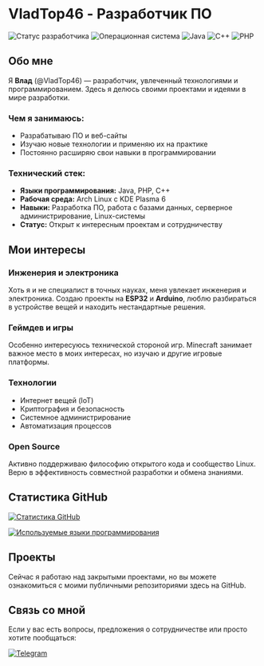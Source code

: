 # VladTop46 - Разработчик ПО

![Статус разработчика](https://img.shields.io/badge/Developer-VladTop46-brightgreen)
![Операционная система](https://img.shields.io/badge/OS-Arch%20Linux-blue?logo=arch-linux)
![Java](https://img.shields.io/badge/Lang-Java-orange?logo=java)
![C++](https://img.shields.io/badge/Lang-C%2B%2B-blue?logo=c%2B%2B)
![PHP](https://img.shields.io/badge/Lang-PHP-purple?logo=php)

## Обо мне

Я **Влад** (@VladTop46) — разработчик, увлеченный технологиями и программированием. Здесь я делюсь своими проектами и идеями в мире разработки.

### Чем я занимаюсь:
- Разрабатываю ПО и веб-сайты
- Изучаю новые технологии и применяю их на практике
- Постоянно расширяю свои навыки в программировании

### Технический стек:
- **Языки программирования:** Java, PHP, C++
- **Рабочая среда:** Arch Linux с KDE Plasma 6
- **Навыки:** Разработка ПО, работа с базами данных, серверное администрирование, Linux-системы
- **Статус:** Открыт к интересным проектам и сотрудничеству

## Мои интересы

### Инженерия и электроника
Хоть я и не специалист в точных науках, меня увлекает инженерия и электроника. Создаю проекты на **ESP32** и **Arduino**, люблю разбираться в устройстве вещей и находить нестандартные решения.

### Геймдев и игры
Особенно интересуюсь технической стороной игр. Minecraft занимает важное место в моих интересах, но изучаю и другие игровые платформы.

### Технологии
* Интернет вещей (IoT)
* Криптография и безопасность
* Системное администрирование
* Автоматизация процессов

### Open Source
Активно поддерживаю философию открытого кода и сообщество Linux. Верю в эффективность совместной разработки и обмена знаниями.

## Статистика GitHub

[![Статистика GitHub](https://github-readme-stats.vercel.app/api?username=VladTop46&show_icons=true&count_private=true&hide_title=true&theme=radical)](https://github.com/VladTop46)

[![Используемые языки программирования](https://github-readme-stats.vercel.app/api/top-langs/?username=VladTop46&layout=compact&theme=radical)](https://github.com/VladTop46)

## Проекты

Сейчас я работаю над закрытыми проектами, но вы можете ознакомиться с моими публичными репозиториями здесь на GitHub.

## Связь со мной

Если у вас есть вопросы, предложения о сотрудничестве или просто хотите пообщаться:

[![Telegram](https://img.shields.io/badge/Telegram-@VladTop46-2CA5E0?style=for-the-badge&logo=telegram&logoColor=white)](https://t.me/VladTop46)
